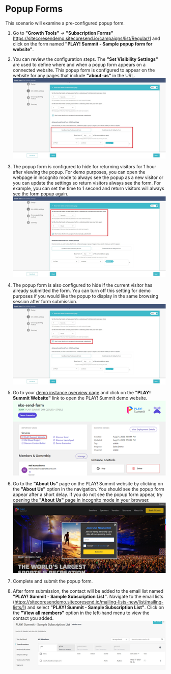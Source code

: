 # Popup Forms

This scenario will examine a pre-configured popup form.

1. Go to  **"Growth Tools"** -> **"Subscription Forms"** <https://sitecoresendemo.sitecoresend.io/campaigns/list/Regular/1> and click on the form named **"PLAY! Summit - Sample popup form for website"**.

1. You can review the configuration steps. The **"Set Visibility Settings"** are used to define where and when a popup form appears on a connected website. This popup form is configured to appear on the website for any pages that include **"about-us"** in the URL.
![Open website](./media/popup-website-2.jpg)

1. The popup form is configured to hide for returning visitors for 1 hour after viewing the popup. For demo purposes, you can open the webpage in incognito mode to always see the popup as a new visitor or you can update the settings so return visitors always see the form. For example, you can set the time to 1 second and return visitors will always see the form popup again.
![Hide for returning visitors](./media/popup-website-3.jpg)

1. The popup form is also configured to hide if the current visitor has already submitted the form. You can turn off this setting for demo purposes if you would like the popup to display in the same browsing session after form submission.
![Hide if form submitted](./media/popup-website-5.jpg)

1. Go to your [demo instance overview page](https://portal.sitecoredemo.com/instance/{{demoId}}) and click on the **"PLAY! Summit Website"** link to open the PLAY! Summit demo website.
![Open website](./media/popup-website-1.png)

1. Go to the **"About Us"** page on the PLAY! Summit website by clicking on the **"About Us"** option in the navigation. You should see the popup form appear after a short delay. If you do not see the popup form appear, try opening the **"About Us"** page in incognito mode in your browser.
![Navigate to About Us page](./media/popup-website-6.jpg)

1. Complete and submit the popup form.

1. After form submission, the contact will be added to the email list named **"PLAY! Summit - Sample Subscription List"**. Navigate to the email lists (<https://sitecoresendemo.sitecoresend.io/mailing-lists-new/list/mailing-lists/1>) and select **"PLAY! Summit - Sample Subscription List"**. Click on the **"View all members"** option in the left-hand menu to view the contact you added.
![Sample List](./media/form-3.jpg)
